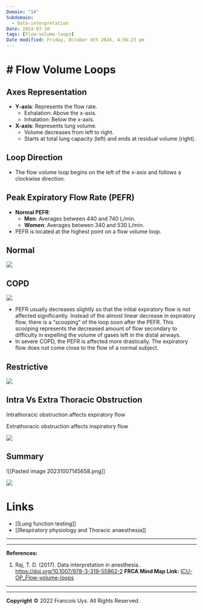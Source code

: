 ```yaml
---
Domain: "14"
Subdomain:
  - Data-interpretation
Date: 2024-07-10
tags: [Flow-volume-loops]
Date modified: Friday, October 4th 2024, 4:56:23 pm
---
```


# # Flow Volume Loops
## Axes Representation

- **Y-axis**: Represents the flow rate.
	- Exhalation: Above the x-axis.
	- Inhalation: Below the x-axis.
- **X-axis**: Represents lung volume.
	- Volume decreases from left to right.
	- Starts at total lung capacity (left) and ends at residual volume (right).

## Loop Direction

- The flow volume loop begins on the left of the x-axis and follows a clockwise direction.

## Peak Expiratory Flow Rate (PEFR)

- **Normal PEFR**:
	- **Men**: Averages between 440 and 740 L/min.
	- **Women**: Averages between 340 and 530 L/min.
- PEFR is located at the highest point on a flow volume loop.
## Normal

![](Pasted%20image%2020240224135331.png)

## COPD

![](Pasted%20image%2020240224135433.png)

- PEFR usually decreases slightly so that the initial expiratory flow is not affected significantly. Instead of the almost linear decrease in expiratory flow, there is a “scooping” of the loop soon after the PEFR. This scooping represents the decreased amount of flow secondary to difficulty in expelling the volume of gases left in the distal airways.
- In severe COPD, the PEFR is affected more drastically. The expiratory flow does not come close to the flow of a normal subject.
## Restrictive

![](Pasted%20image%2020240224135517.png)

## Intra Vs Extra Thoracic Obstruction

Intrathoracic obstruction affects expiratory flow

Extrathoracic obstruction affects inspiratory flow

![](Pasted%20image%2020240224135546.png)

## Summary

![[Pasted image 20231007145658.png]]

![](Pasted%20image%2020240522083900.png)

# Links
- [[Lung function testing]]
- [[Respiratory physiology and Thoracic anaesthesia]]

---

---
**References:**

1. Raj, T. D. (2017). Data interpretation in anesthesia.. https://doi.org/10.1007/978-3-319-55862-2
**FRCA Mind Map Link:**
[ICU-OP_Flow-volume-loops](https://static1.squarespace.com/static/5e6d5df1ff954d5b7b139463/t/5f127e63ec2e7d1136cbff59/1595047524318/ICU_one_pager_flow_volume_loops.pdf)

---------------------------------------------------------------------------------------------


---

**Copyright**
© 2022 Francois Uys. All Rights Reserved.
